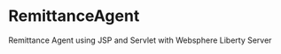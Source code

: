RemittanceAgent
===============

Remittance Agent using JSP and Servlet with Websphere Liberty Server

